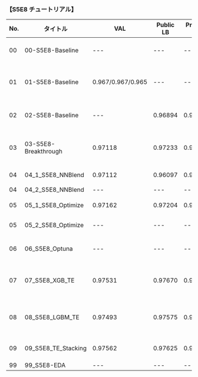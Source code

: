 ### 【S5E8 チュートリアル】
|  No. | タイトル | VAL | Public LB | Private LB | 内容 |
|---|---|---|---|---|---|
| 00 | 00-S5E8-Baseline | --- | --- | --- | LGBM, XGB, CBベース |
| 01 | 01-S5E8-Baseline | 0.967/0.967/0.965 | --- | --- | CV追加。NNモデル追加 |
| 02 | 02-S5E8-Baseline | --- | 0.96894 | 0.96861 | NNモデル動作確認まで |
| 03 | 03-S5E8-Breakthrough | 0.97118 | 0.97233 | 0.97194 | 特徴量追加 & 決定木Stacking |
| 04 | 04_1_S5E8_NNBlend | 0.97112 | 0.96097 | 0.96068 | NN追加Stacking |
| 04 | 04_2_S5E8_NNBlend | --- | --- | --- | NN編集 |
| 05 | 05_1_S5E8_Optimize | 0.97162 | 0.97204 | 0.97163 | パラメータ調整 |
| 05 | 05_2_S5E8_Optimize | --- | --- | --- | パラメータ調整 |
| 06 | 06_S5E8_Optuna | --- | --- | --- | Optuna環境の構築 |
| 07 | 07_S5E8_XGB_TE | 0.97531 | 0.97670 | 0.97631 | XGBoostターゲットエンコード |
| 08 | 08_S5E8_LGBM_TE | 0.97493 | 0.97575 | 0.97535 | LGMBターゲットエンコード |
| 09 | 09_S5E8_TE_Stacking | 0.97562 | 0.97625 | 0.97625 | XGB + LGBM Stacking |
| 99 | 99_S5E8-EDA | --- |--- | --- | EDA |